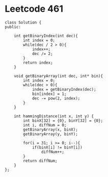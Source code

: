 # Leetcode 461
    class Solution {
    public:

        int getBinaryIndex(int dec){
            int index = 0;
            while(dec / 2 > 0){
                index++;
                dec /= 2;
            }
            return index;
        }

        void getBinaryArray(int dec, int* bin){
            int index = 0;
            while(dec > 0){
                index = getBinaryIndex(dec);
                bin[index] = 1;
                dec -= pow(2, index); 
            }
        }

        int hammingDistance(int x, int y) {
            int binX[32] = {0}, binY[32] = {0};
            int i, diffNum = 0;
            getBinaryArray(x, binX);
            getBinaryArray(y, binY);       

            for(i = 31; i >= 0; i--){
                if(binX[i] != binY[i])
                    diffNum++;
            }
            return diffNum;
        }
    };
